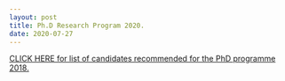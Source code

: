```yaml
---
layout: post
title: Ph.D Research Program 2020.
date: 2020-07-27
---
```


[CLICK HERE for list of candidates recommended for the PhD programme 2018.](http://math.iisc.ac.in/phd2020result.html)
